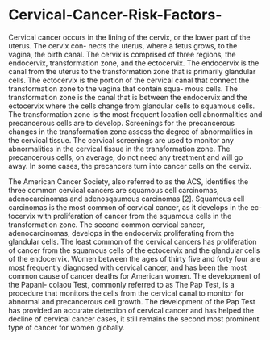 # Cervical-Cancer-Risk-Factors-
Cervical cancer occurs in the lining of the cervix, or the lower part of the uterus. The cervix con- nects the uterus, where a fetus grows, to the vagina, the birth canal. The cervix is comprised of three regions, the endocervix, transformation zone, and the ectocervix. The endocervix is the canal from the uterus to the transformation zone that is primarily glandular cells. The ectocervix is the portion of the cervical canal that connect the transformation zone to the vagina that contain squa- mous cells. The transformation zone is the canal that is between the endocervix and the ectocervix where the cells change from glandular cells to squamous cells. The transformation zone is the most frequent location cell abnormalities and precancerous cells are to develop. Screenings for the precancerous changes in the transformation zone assess the degree of abnormalities in the cervical tissue. The cervical screenings are used to monitor any abnormalities in the cervical tissue in the transformation zone. The precancerous cells, on average, do not need any treatment and will go away. In some cases, the precancers turn into cancer cells on the cervix.

The American Cancer Society, also referred to as the ACS, identifies the three common cervical cancers are squamous cell carcinomas, adenocarcinomas and adenosqaumous carcinomas [2]. Squamous cell carcinomas is the most common of cervical cancer, as it develops in the ec- tocervix with proliferation of cancer from the squamous cells in the transformation zone. The second common cervical cancer, adenocarcinomas, develops in the endocervix proliferating from the glandular cells. The least common of the cervical cancers has proliferation of cancer from the squamous cells of the ectocervix and the glandular cells of the endocervix. Women between the ages of thirty five and forty four are most frequently diagnosed with cervical cancer, and has been the most common cause of cancer deaths for American women. The development of the Papani- colaou Test, commonly referred to as The Pap Test, is a procedure that monitors the cells from the cervical canal to monitor for abnormal and precancerous cell growth. The development of the Pap Test has provided an accurate detection of cervical cancer and has helped the decline of cervical cancer cases, it still remains the second most prominent type of cancer for women globally.
